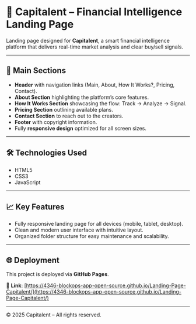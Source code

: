 # 💼 Capitalent – Financial Intelligence Landing Page

Landing page designed for **Capitalent**, a smart financial intelligence platform that delivers real-time market analysis and clear buy/sell signals.

---

## 🚀 Main Sections

- **Header** with navigation links (Main, About, How It Works?, Pricing, Contact).
- **About Section** highlighting the platform’s core features.
- **How It Works Section** showcasing the flow: Track → Analyze → Signal.
- **Pricing Section** outlining available plans.
- **Contact Section** to reach out to the creators.
- **Footer** with copyright information.
- Fully **responsive design** optimized for all screen sizes.

---

## 🛠️ Technologies Used

- HTML5  
- CSS3  
- JavaScript 

---

## 📈 Key Features

- Fully responsive landing page for all devices (mobile, tablet, desktop).
- Clean and modern user interface with intuitive layout.
- Organized folder structure for easy maintenance and scalability.

---

## 🌐 Deployment

This project is deployed via **GitHub Pages**.

🔗 **Link**: [https://4346-blockops-app-open-source.github.io/Landing-Page-Capitalent/](https://4346-blockops-app-open-source.github.io/Landing-Page-Capitalent/)

---

© 2025 Capitalent – All rights reserved.

